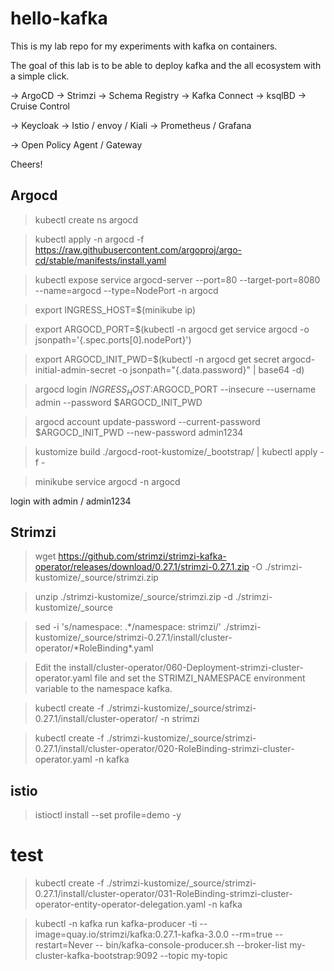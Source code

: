 # hello-kafka

This is my lab repo for my experiments with kafka on containers.

The goal of this lab is to be able to deploy kafka and the all ecosystem with a simple click.

-> ArgoCD
-> Strimzi
-> Schema Registry
-> Kafka Connect
-> ksqlBD
-> Cruise Control

-> Keycloak
-> Istio / envoy / Kiali
-> Prometheus / Grafana

-> Open Policy Agent / Gateway

Cheers!

## Argocd

> kubectl create ns argocd

> kubectl apply -n argocd -f https://raw.githubusercontent.com/argoproj/argo-cd/stable/manifests/install.yaml

> kubectl expose service argocd-server --port=80 --target-port=8080 --name=argocd --type=NodePort -n argocd

> export INGRESS_HOST=$(minikube ip)

> export ARGOCD_PORT=$(kubectl -n argocd get service argocd -o jsonpath='{.spec.ports[0].nodePort}')

> export ARGOCD_INIT_PWD=$(kubectl -n argocd get secret argocd-initial-admin-secret -o jsonpath="{.data.password}" | base64 -d)

> argocd login $INGRESS_HOST:$ARGOCD_PORT --insecure --username admin --password $ARGOCD_INIT_PWD

> argocd account update-password --current-password $ARGOCD_INIT_PWD --new-password admin1234

> kustomize build ./argocd-root-kustomize/\_bootstrap/ | kubectl apply -f -

> minikube service argocd -n argocd

login with admin / admin1234

## Strimzi

> wget https://github.com/strimzi/strimzi-kafka-operator/releases/download/0.27.1/strimzi-0.27.1.zip -O ./strimzi-kustomize/\_source/strimzi.zip

> unzip ./strimzi-kustomize/\_source/strimzi.zip -d ./strimzi-kustomize/\_source

> sed -i 's/namespace: .*/namespace: strimzi/' ./strimzi-kustomize/\_source/strimzi-0.27.1/install/cluster-operator/*RoleBinding\*.yaml

> Edit the install/cluster-operator/060-Deployment-strimzi-cluster-operator.yaml file and set the STRIMZI_NAMESPACE environment variable to the namespace kafka.

> kubectl create -f ./strimzi-kustomize/\_source/strimzi-0.27.1/install/cluster-operator/ -n strimzi

> kubectl create -f ./strimzi-kustomize/\_source/strimzi-0.27.1/install/cluster-operator/020-RoleBinding-strimzi-cluster-operator.yaml -n kafka

## istio

> istioctl install --set profile=demo -y

# test

> kubectl create -f ./strimzi-kustomize/\_source/strimzi-0.27.1/install/cluster-operator/031-RoleBinding-strimzi-cluster-operator-entity-operator-delegation.yaml -n kafka

> kubectl -n kafka run kafka-producer -ti --image=quay.io/strimzi/kafka:0.27.1-kafka-3.0.0 --rm=true --restart=Never -- bin/kafka-console-producer.sh --broker-list my-cluster-kafka-bootstrap:9092 --topic my-topic

